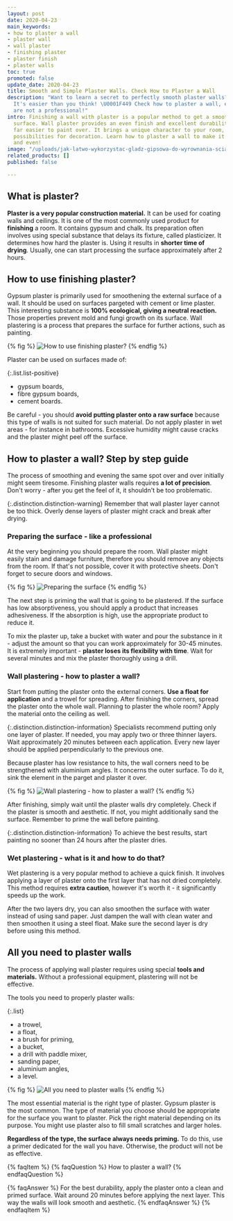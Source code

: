 ```yaml
---
layout: post
date: 2020-04-23
main_keywords:
- how to plaster a wall
- plaster wall
- wall plaster
- finishing plaster
- plaster finish
- plaster walls
toc: true
promoted: false
update_date: 2020-04-23
title: Smooth and Simple Plaster Walls. Check How to Plaster a Wall
description: "Want to learn a secret to perfectly smooth plaster walls? \U0001F481‍♂️
  It's easier than you think! \U0001F449 Check how to plaster a wall, even if you
  are not a professional!"
intro: Finishing a wall with plaster is a popular method to get a smooth and aesthetic
  surface. Wall plaster provides an even finish and excellent durability. It is also
  far easier to paint over. It brings a unique character to your room, offering endless
  possibilities for decoration. Learn how to plaster a wall to make it perfectly smooth
  and even!
image: "/uploads/jak-latwo-wykorzystac-gladz-gipsowa-do-wyrownania-scian.jpg"
related_products: []
published: false

---
```

## What is plaster?

**Plaster is a very popular construction material.** It can be used for coating walls and ceilings. It is one of the most commonly used product for **finishing** a room. It contains gypsum and chalk. Its preparation often involves using special substance that delays its fixture, called plasticizer. It determines how hard the plaster is. Using it results in **shorter time of drying**. Usually, one can start processing the surface approximately after 2 hours.

## How to use finishing plaster?

Gypsum plaster is primarily used for smoothening the external surface of a wall. It should be used on surfaces pargeted with cement or lime plaster. This interesting substance is **100% ecological, giving a neutral reaction.** Those properties prevent mold and fungi growth on its surface. Wall plastering is a process that prepares the surface for further actions, such as painting.

{% fig %}
![How to use finishing plaster?](/uploads/1-gladz.jpg "How to use finishing plaster?")
{% endfig %}

Plaster can be used on surfaces made of:

{:.list.list-positive}
* gypsum boards,
* fibre gypsum boards,
* cement boards.

Be careful - you should **avoid putting plaster onto a raw surface** because this type of walls is not suited for such material. Do not apply plaster in wet areas - for instance in bathrooms. Excessive humidity might cause cracks and the plaster might peel off the surface.

## How to plaster a wall? Step by step guide

The process of smoothing and evening the same spot over and over initially might seem tiresome. Finishing plaster walls requires **a lot of precision**. Don't worry - after you get the feel of it, it shouldn't be too problematic.

{:.distinction.distinction-warning}
Remember that wall plaster layer cannot be too thick. Overly dense layers of plaster might crack and break after drying.

### Preparing the surface - like a professional

At the very beginning you should prepare the room. Wall plaster might easily stain and damage furniture, therefore you should remove any objects from the room. If that's not possible, cover it with protective sheets. Don't forget to secure doors and windows.

{% fig %}
![Preparing the surface](/uploads/folia-gladz.jpg "Preparing the surface")
{% endfig %}

The next step is priming the wall that is going to be plastered. If the surface has low absorptiveness, you should apply a product that increases adhesiveness. If the absorption is high, use the appropriate product to reduce it.

To mix the plaster up, take a bucket with water and pour the substance in it - adjust the amount so that you can work approximately for 30-45 minutes. It is extremely important - **plaster loses its flexibility with time**. Wait for several minutes and mix the plaster thoroughly using a drill.

### Wall plastering - how to plaster a wall?

Start from putting the plaster onto the external corners. **Use a float for application** and a trowel for spreading. After finishing the corners, spread the plaster onto the whole wall. Planning to plaster the whole room? Apply the material onto the ceiling as well.

{:.distinction.distinction-information}
Specialists recommend putting only one layer of plaster. If needed, you may apply two or three thinner layers. Wait approximately 20 minutes between each application. Every new layer should be applied perpendicularly to the previous one.

Because plaster has low resistance to hits, the wall corners need to be strengthened with aluminium angles. It concerns the outer surface. To do it, sink the element in the parget and plaster it over.

{% fig %}
![Wall plastering - how to plaster a wall?](/uploads/szpachl-gladz.jpg "Wall plastering - how to plaster a wall?")
{% endfig %}

After finishing, simply wait until the plaster walls dry completely. Check if the plaster is smooth and aesthetic. If not, you might additionally sand the surface. Remember to prime the wall before painting.

{:.distinction.distinction-information}
To achieve the best results, start painting no sooner than 24 hours after the plaster dries.

### Wet plastering - what is it and how to do that?

Wet plastering is a very popular method to achieve a quick finish. It involves applying a layer of plaster onto the first layer that has not dried completely. This method requires **extra caution**, however it's worth it - it significantly speeds up the work.

After the two layers dry, you can also smoothen the surface with water instead of using sand paper. Just dampen the wall with clean water and then smoothen it using a steel float. Make sure the second layer is dry before using this method.

## All you need to plaster walls

The process of applying wall plaster requires using special **tools and materials.** Without a professional equipment, plastering will not be effective.

The tools you need to properly plaster walls:

{:.list}
* a trowel,
* a float,
* a brush for priming,
* a bucket,
* a drill with paddle mixer,
* sanding paper,
* aluminium angles,
* a level.

{% fig %}
![All you need to plaster walls](/uploads/narzedzia-gladz.jpg "All you need to plaster walls")
{% endfig %}

The most essential material is the right type of plaster. Gypsum plaster is the most common. The type of material you choose should be appropriate for the surface you want to plaster. Pick the right material depending on its purpose. You might use plaster also to fill small scratches and larger holes.

**Regardless of the type, the surface always needs priming.** To do this, use a primer dedicated for the wall you have. Otherwise, the product will not be as effective.

{% faqItem %}
{% faqQuestion %}
How to plaster a wall?
{% endfaqQuestion %}

{% faqAnswer %}
For the best durability, apply the plaster onto a clean and primed surface. Wait around 20 minutes before applying the next layer. This way the walls will look smooth and aesthetic.
{% endfaqAnswer %}
{% endfaqItem %}